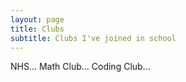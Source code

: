 ```yaml
---
layout: page
title: Clubs
subtitle: Clubs I've joined in school
---
```


NHS...
Math Club...
Coding Club...